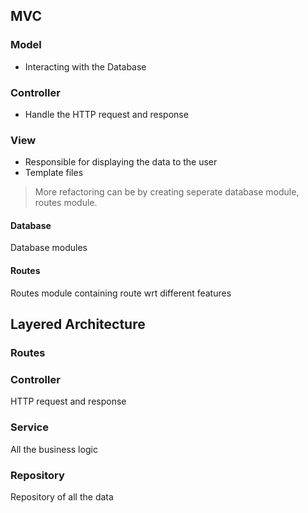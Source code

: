 ## MVC

### Model
- Interacting with the Database

### Controller
- Handle the HTTP request and response

### View
- Responsible for displaying the data to the user
- Template files

> More refactoring can be by creating seperate database module, routes module. 

#### Database
Database modules

#### Routes
Routes module containing route wrt different features


## Layered Architecture

### Routes

### Controller
HTTP request and response

### Service
All the business logic

### Repository
Repository of all the data

